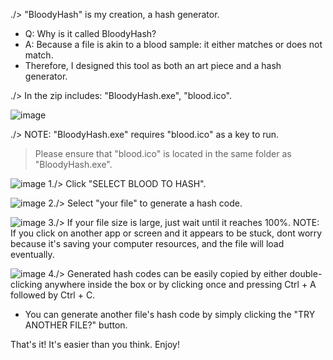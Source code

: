./> "BloodyHash" is my creation, a hash generator. 

- Q: Why is it called BloodyHash?
- A: Because a file is akin to a blood sample: it either matches or does not match. 
- Therefore, I designed this tool as both an art piece and a hash generator.


./> In the zip includes: "BloodyHash.exe", "blood.ico".

![image](https://github.com/iJCLEE/BloodyHash/assets/61095429/2af2a293-4987-45ea-a57e-d4313064e9f0)

./> NOTE: "BloodyHash.exe" requires "blood.ico" as a key to run. 
> Please ensure that "blood.ico" is located in the same folder as "BloodyHash.exe".


![image](https://github.com/iJCLEE/BloodyHash/assets/61095429/d7682eeb-a59c-43d8-8472-31870d2a8d07)
1./> Click "SELECT BLOOD TO HASH".


![image](https://github.com/iJCLEE/BloodyHash/assets/61095429/6338e980-b9e4-44e9-8fb6-f4961ab36c52)
2./> Select "your file" to generate a hash code.


![image](https://github.com/iJCLEE/BloodyHash/assets/61095429/a6a90377-4883-408b-8d06-3025ae9d864d)
3./> If your file size is large, just wait until it reaches 100%. 
NOTE: If you click on another app or screen and it appears to be stuck, dont worry because it's saving your computer resources, and the file will load eventually.


![image](https://github.com/iJCLEE/BloodyHash/assets/61095429/2971d266-de76-404e-be62-a31d39762c21)
4./> Generated hash codes can be easily copied by either double-clicking anywhere inside the box or by clicking once and pressing Ctrl + A followed by Ctrl + C.
- You can generate another file's hash code by simply clicking the "TRY ANOTHER FILE?" button.


That's it! It's easier than you think. Enjoy!


